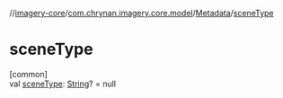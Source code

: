 //[imagery-core](../../../index.md)/[com.chrynan.imagery.core.model](../index.md)/[Metadata](index.md)/[sceneType](scene-type.md)

# sceneType

[common]\
val [sceneType](scene-type.md): [String](https://kotlinlang.org/api/latest/jvm/stdlib/kotlin/-string/index.html)? = null
